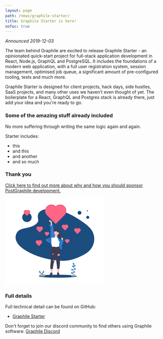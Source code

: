 ```yaml
---
layout: page
path: /news/graphile-starter/
title: Graphile Starter is here!
noToc: true
---
```


_Announced 2019-12-03_

<p class='intro'>
The team behind Graphile are excited to release Graphile Starter - an opinionated quick-start project for full-stack application development in React, Node.js, GraphQL and PostgreSQL. It includes the foundations of a modern web application, with a full user registration system, session management, optimised job queue, a significant amount of pre-configured tooling, tests and much more.
</p>

Graphile Starter is designed for client projects, hack days, side hustles, SaaS projects, and many other uses we haven't even thought of yet. The boilerplate for a React, GraphQL and Postgres stack is already there, just add your idea and you're ready to go.


<div class="tc starter-lightbulb">
</div>

### Some of the amazing stuff already included

No more suffering through writing the same logic again and again. 

Starter includes:

- this
- and this
- and another
- and so much

### Thank you



[Click here to find out more about why and how you should sponsor PostGraphile development.](/sponsor/)

<div class="tc">
<img alt="Thank you" src="/images/undraw/undraw_super_thank_you_small.png" />
</div>

### Full details

Full technical detail can be found on GitHub:

- [Graphile Starter](https://github.com/graphile/starter)

Don't forget to join our discord community to find others using Graphile software: [Graphile Discord](https://discord.gg/graphile)